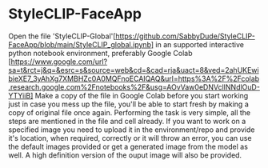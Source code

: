 # StyleCLIP-FaceApp

Open the file 'StyleCLIP-Global'[https://github.com/SabbyDude/StyleCLIP-FaceApp/blob/main/StyleCLIP_global.ipynb] in an supported interactive python notebook environment, preferably Google Colab [https://www.google.com/url?sa=t&rct=j&q=&esrc=s&source=web&cd=&cad=rja&uact=8&ved=2ahUKEwibieXE7_3yAhXg7XMBHZc0A0MQFnoECAIQAQ&url=https%3A%2F%2Fcolab.research.google.com%2Fnotebooks%2F&usg=AOvVaw0eDNVclINNdlOuD-YTYiiB]
Make a copy of the file in Google Colab before you start working just in case you mess up the file, you'll be able to start fresh by making a copy of original file once again.
Performing the task is very simple, all the steps are mentioned in the file and cell already.
If you want to work on a specified image you need to upload it in the environment/repo and provide it's location, when required, correctly or it will throw an error, you can use the default images provided or get a generated image from the model as well.
A high definition version of the ouput image will also be provided.
